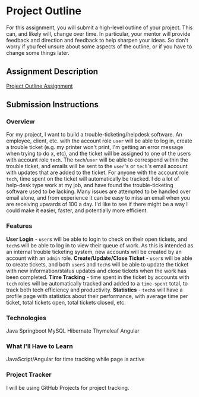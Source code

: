 # Project Outline
For this assignment, you will submit a high-level outline of your project. This can, and likely will, change over time. In particular, your mentor will provide feedback and direction and feedback to help sharpen your ideas. So don't worry if you feel unsure about some aspects of the outline, or if you have to change some things later.

## Assignment Description
[Project Outline Assignment](https://education.launchcode.org/liftoff/assignments/project-outline/)

## Submission Instructions

### Overview
For my project, I want to build a trouble-ticketing/helpdesk software. An employee, client, etc. with the account role `user` will be able to log in, create a trouble ticket (e.g. my printer won't print, I'm getting an error message when trying to do x, etc), and the ticket will be assigned to one of the users with account role `tech`. The `tech`/`user` will be able to correspond within the trouble ticket, and emails will be sent to the `user`'s or `tech`'s email account with updates that are added to the ticket. For anyone with the account role `tech`, time spent on the ticket will automatically be tracked. 
I do a lot of help-desk type work at my job, and have found the trouble-ticketing software used to be lacking. Many issues are attempted to be handled over email alone, and from experience it can be easy to miss an email when you are receiving upwards of 100 a day. I'd like to see if there might be a way I could make it easier, faster, and potentially more efficient. 
### Features
**User Login** - `user`s will be able to login to check on their open tickets, and `tech`s will be able to log in to view their queue of work. As this is intended as an internal trouble ticketing system, new accounts will be created by an account with an `admin` role.
**Create/Update/Close Ticket** - `user`s will be able to create tickets, and both `user`s and `tech`s will be able to update the ticket with new information/status updates and close tickets when the work has been completed.
**Time Tracking** - time spent in the ticket by accounts with `tech` roles will be automatically tracked and added to a `time-spent` total, to track both tech efficiency and productivity.
**Statistics** - `tech`s will have a profile page with statistics about their performance, with average time per ticket, total tickets open, total tickets closed, etc. 
### Technologies
Java
Springboot
MySQL
Hibernate
Thymeleaf
Angular
### What I'll Have to Learn
JavaScript/Angular for time tracking while page is active
### Project Tracker
I will be using GitHub Projects for project tracking. 
